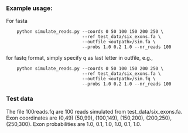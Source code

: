 ### Example usage:

For fasta

```
    python simulate_reads.py --coords 0 50 100 150 200 250 \
                             --ref test_data/six_exons.fa \
                             --outfile <outpath>/sim.fa \
                             --probs 1.0 0.2 1.0 --nr_reads 100
```

for fastq format, simply specify q as last letter in outfile, e.g.,

```
    python simulate_reads.py --coords 0 50 100 150 200 250 \
                             --ref test_data/six_exons.fa \
                             --outfile <outpath>/sim.fq \
                             --probs 1.0 0.2 1.0 --nr_reads 100
```

### Test data
The file 100reads.fq are 100 reads simulated from test_data/six_exons.fa. Exon coordinates are (0,49) (50,99), (100,149), (150,200), (200,250), (250,300). Exon probabilities are 1.0, 0.1, 1.0, 1.0, 0.1, 1.0.